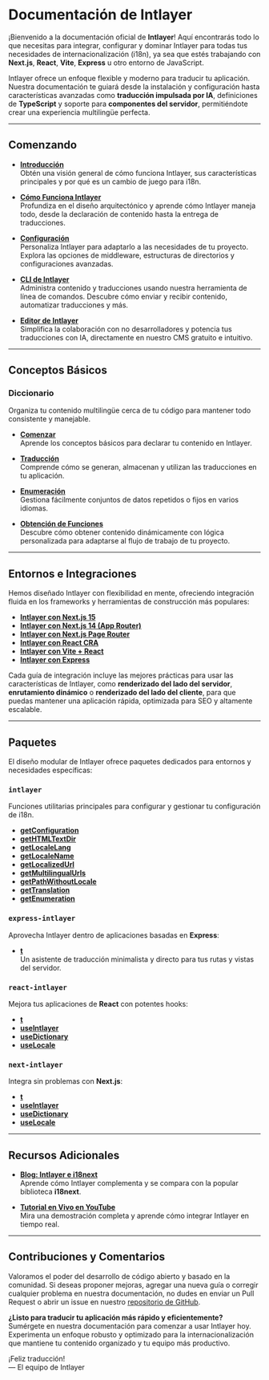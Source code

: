 # Documentación de Intlayer

¡Bienvenido a la documentación oficial de **Intlayer**! Aquí encontrarás todo lo que necesitas para integrar, configurar y dominar Intlayer para todas tus necesidades de internacionalización (i18n), ya sea que estés trabajando con **Next.js**, **React**, **Vite**, **Express** u otro entorno de JavaScript.

Intlayer ofrece un enfoque flexible y moderno para traducir tu aplicación. Nuestra documentación te guiará desde la instalación y configuración hasta características avanzadas como **traducción impulsada por IA**, definiciones de **TypeScript** y soporte para **componentes del servidor**, permitiéndote crear una experiencia multilingüe perfecta.

---

## Comenzando

- **[Introducción](https://github.com/aymericzip/intlayer/blob/main/docs/es/introduction.md)**  
  Obtén una visión general de cómo funciona Intlayer, sus características principales y por qué es un cambio de juego para i18n.

- **[Cómo Funciona Intlayer](https://github.com/aymericzip/intlayer/blob/main/docs/es/how_works_intlayer.md)**  
  Profundiza en el diseño arquitectónico y aprende cómo Intlayer maneja todo, desde la declaración de contenido hasta la entrega de traducciones.

- **[Configuración](https://github.com/aymericzip/intlayer/blob/main/docs/es/configuration.md)**  
  Personaliza Intlayer para adaptarlo a las necesidades de tu proyecto. Explora las opciones de middleware, estructuras de directorios y configuraciones avanzadas.

- **[CLI de Intlayer](https://github.com/aymericzip/intlayer/blob/main/docs/es/intlayer_cli.md)**  
  Administra contenido y traducciones usando nuestra herramienta de línea de comandos. Descubre cómo enviar y recibir contenido, automatizar traducciones y más.

- **[Editor de Intlayer](https://github.com/aymericzip/intlayer/blob/main/docs/es/intlayer_visual_editor.md)**  
  Simplifica la colaboración con no desarrolladores y potencia tus traducciones con IA, directamente en nuestro CMS gratuito e intuitivo.

---

## Conceptos Básicos

### Diccionario

Organiza tu contenido multilingüe cerca de tu código para mantener todo consistente y manejable.

- **[Comenzar](https://github.com/aymericzip/intlayer/blob/main/docs/es/dictionary/get_started.md)**  
  Aprende los conceptos básicos para declarar tu contenido en Intlayer.

- **[Traducción](https://github.com/aymericzip/intlayer/blob/main/docs/es/dictionary/translation.md)**  
  Comprende cómo se generan, almacenan y utilizan las traducciones en tu aplicación.

- **[Enumeración](https://github.com/aymericzip/intlayer/blob/main/docs/es/dictionary/enumeration.md)**  
  Gestiona fácilmente conjuntos de datos repetidos o fijos en varios idiomas.

- **[Obtención de Funciones](https://github.com/aymericzip/intlayer/blob/main/docs/es/dictionary/function_fetching.md)**  
  Descubre cómo obtener contenido dinámicamente con lógica personalizada para adaptarse al flujo de trabajo de tu proyecto.

---

## Entornos e Integraciones

Hemos diseñado Intlayer con flexibilidad en mente, ofreciendo integración fluida en los frameworks y herramientas de construcción más populares:

- **[Intlayer con Next.js 15](https://github.com/aymericzip/intlayer/blob/main/docs/es/intlayer_with_nextjs_15.md)**
- **[Intlayer con Next.js 14 (App Router)](https://github.com/aymericzip/intlayer/blob/main/docs/es/intlayer_with_nextjs_14.md)**
- **[Intlayer con Next.js Page Router](https://github.com/aymericzip/intlayer/blob/main/docs/es/intlayer_with_nextjs_page_router.md)**
- **[Intlayer con React CRA](https://github.com/aymericzip/intlayer/blob/main/docs/es/intlayer_with_create_react_app.md)**
- **[Intlayer con Vite + React](https://github.com/aymericzip/intlayer/blob/main/docs/es/intlayer_with_vite+react.md)**
- **[Intlayer con Express](https://github.com/aymericzip/intlayer/blob/main/docs/es/intlayer_with_express.md)**

Cada guía de integración incluye las mejores prácticas para usar las características de Intlayer, como **renderizado del lado del servidor**, **enrutamiento dinámico** o **renderizado del lado del cliente**, para que puedas mantener una aplicación rápida, optimizada para SEO y altamente escalable.

---

## Paquetes

El diseño modular de Intlayer ofrece paquetes dedicados para entornos y necesidades específicas:

### `intlayer`

Funciones utilitarias principales para configurar y gestionar tu configuración de i18n.

- **[getConfiguration](https://github.com/aymericzip/intlayer/blob/main/docs/es/packages/intlayer/getConfiguration.md)**
- **[getHTMLTextDir](https://github.com/aymericzip/intlayer/blob/main/docs/es/packages/intlayer/getHTMLTextDir.md)**
- **[getLocaleLang](https://github.com/aymericzip/intlayer/blob/main/docs/es/packages/intlayer/getLocaleLang.md)**
- **[getLocaleName](https://github.com/aymericzip/intlayer/blob/main/docs/es/packages/intlayer/getLocaleName.md)**
- **[getLocalizedUrl](https://github.com/aymericzip/intlayer/blob/main/docs/es/packages/intlayer/getLocalizedUrl.md)**
- **[getMultilingualUrls](https://github.com/aymericzip/intlayer/blob/main/docs/es/packages/intlayer/getMultilingualUrls.md)**
- **[getPathWithoutLocale](https://github.com/aymericzip/intlayer/blob/main/docs/es/packages/intlayer/getPathWithoutLocale.md)**
- **[getTranslation](https://github.com/aymericzip/intlayer/blob/main/docs/es/packages/intlayer/getTranslation.md)**
- **[getEnumeration](https://github.com/aymericzip/intlayer/blob/main/docs/es/packages/intlayer/getEnumeration.md)**

### `express-intlayer`

Aprovecha Intlayer dentro de aplicaciones basadas en **Express**:

- **[t](https://github.com/aymericzip/intlayer/blob/main/docs/es/packages/express-intlayer/t.md)**  
  Un asistente de traducción minimalista y directo para tus rutas y vistas del servidor.

### `react-intlayer`

Mejora tus aplicaciones de **React** con potentes hooks:

- **[t](https://github.com/aymericzip/intlayer/blob/main/docs/es/packages/react-intlayer/t.md)**
- **[useIntlayer](https://github.com/aymericzip/intlayer/blob/main/docs/es/packages/react-intlayer/useIntlayer.md)**
- **[useDictionary](https://github.com/aymericzip/intlayer/blob/main/docs/es/packages/react-intlayer/useDictionary.md)**
- **[useLocale](https://github.com/aymericzip/intlayer/blob/main/docs/es/packages/react-intlayer/useLocale.md)**

### `next-intlayer`

Integra sin problemas con **Next.js**:

- **[t](https://github.com/aymericzip/intlayer/blob/main/docs/es/packages/next-intlayer/t.md)**
- **[useIntlayer](https://github.com/aymericzip/intlayer/blob/main/docs/es/packages/next-intlayer/useIntlayer.md)**
- **[useDictionary](https://github.com/aymericzip/intlayer/blob/main/docs/es/packages/next-intlayer/useDictionary.md)**
- **[useLocale](https://github.com/aymericzip/intlayer/blob/main/docs/es/packages/next-intlayer/useLocale.md)**

---

## Recursos Adicionales

- **[Blog: Intlayer e i18next](https://github.com/aymericzip/intlayer/blob/main/docs/es/intlayer_with_i18next.md)**  
  Aprende cómo Intlayer complementa y se compara con la popular biblioteca **i18next**.

- **[Tutorial en Vivo en YouTube](https://youtu.be/W2G7KxuSD4c?si=GyU_KpVhr61razRw)**  
  Mira una demostración completa y aprende cómo integrar Intlayer en tiempo real.

---

## Contribuciones y Comentarios

Valoramos el poder del desarrollo de código abierto y basado en la comunidad. Si deseas proponer mejoras, agregar una nueva guía o corregir cualquier problema en nuestra documentación, no dudes en enviar un Pull Request o abrir un issue en nuestro [repositorio de GitHub](https://github.com/aymericzip/intlayer/blob/main/docs).

**¿Listo para traducir tu aplicación más rápido y eficientemente?** Sumérgete en nuestra documentación para comenzar a usar Intlayer hoy. Experimenta un enfoque robusto y optimizado para la internacionalización que mantiene tu contenido organizado y tu equipo más productivo.

¡Feliz traducción!  
— El equipo de Intlayer
